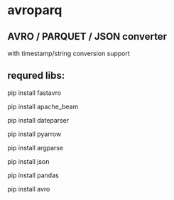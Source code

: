 # avroparq
## AVRO / PARQUET / JSON converter
with timestamp/string conversion support

## requred libs: 
  pip install fastavro
  
  pip install apache_beam
  
  pip install dateparser
  
  pip install pyarrow
  
  pip install argparse
  
  pip install json
  
  pip install pandas
  
  pip install avro



